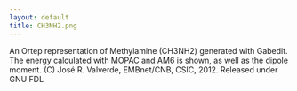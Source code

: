 ```yaml
---
layout: default
title: CH3NH2.png
---
```


An Ortep representation of Methylamine (CH3NH2) generated with Gabedit. The energy calculated with MOPAC and AM6 is shown, as well as the dipole moment. (C) José R. Valverde, EMBnet/CNB, CSIC, 2012. Released under GNU FDL
